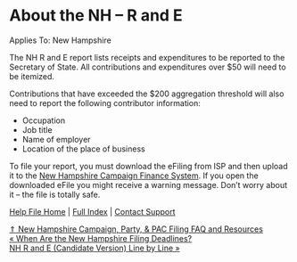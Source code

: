  About the NH – R and E
==========

Applies To: New Hampshire

The NH R and E report lists receipts and expenditures to be reported to the Secretary of State. All contributions and expenditures over $50 will need to be itemized.

Contributions that have exceeded the $200 aggregation threshold will also need to report the following contributor information:

* Occupation
* Job title
* Name of employer
* Location of the place of business

To file your report, you must download the eFiling from ISP and then upload it to the [New Hampshire Campaign Finance System](https://cfs.sos.nh.gov/). If you open the downloaded eFile you might receive a warning message. Don’t worry about it – the file is totally safe. 

[Help File Home](/help/) | [Full Index](/Help-File-Directory/) | [Contact Support](mailto:support@ISPolitical.com)

[⇑ New Hampshire Campaign, Party, & PAC Filing FAQ and Resources](/New-Hampshire-Campaign-Party-PAC-Filing-FAQ-and-Resources)  
[« When Are the New Hampshire Filing Deadlines?](/When-Are-the-New-Hampshire-Filing-Deadlines)  
[NH R and E (Candidate Version) Line by Line »](/NH-R-and-E-Candidate-Version-Line-by-Line)